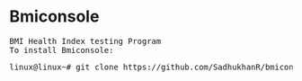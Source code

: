 # Bmiconsole
<pre>
BMI Health Index testing Program 
To install Bmiconsole:
</pre>
<pre>
linux@linux~# git clone https://github.com/SadhukhanR/bmiconsole.git
</pre>
